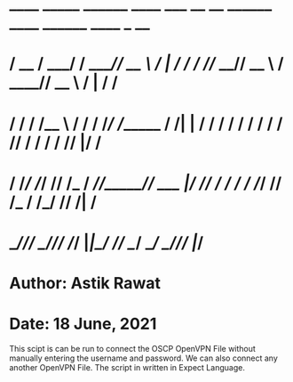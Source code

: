 #     ____  _____  ______ ____          ___    __  __ ______ ____   ______ ____   _   __
#    / __ \/ ___/ / ____// __ \        /   |  / / / //_  __// __ \ / ____// __ \ / | / /
#   / / / /\__ \ / /    / /_/ /______ / /| | / / / /  / /  / / / // /    / / / //  |/ / 
#  / /_/ /___/ // /___ / ____//_____// ___ |/ /_/ /  / /  / /_/ // /___ / /_/ // /|  /  
#  \____//____/ \____//_/           /_/  |_|\____/  /_/   \____/ \____/ \____//_/ |_/   
#                                                                                     
# Author: Astik Rawat
# Date: 18 June, 2021

This scipt is can be run to connect the OSCP OpenVPN File without manually entering the username and password.
We can also connect any another OpenVPN File. The script in written in Expect Language.

